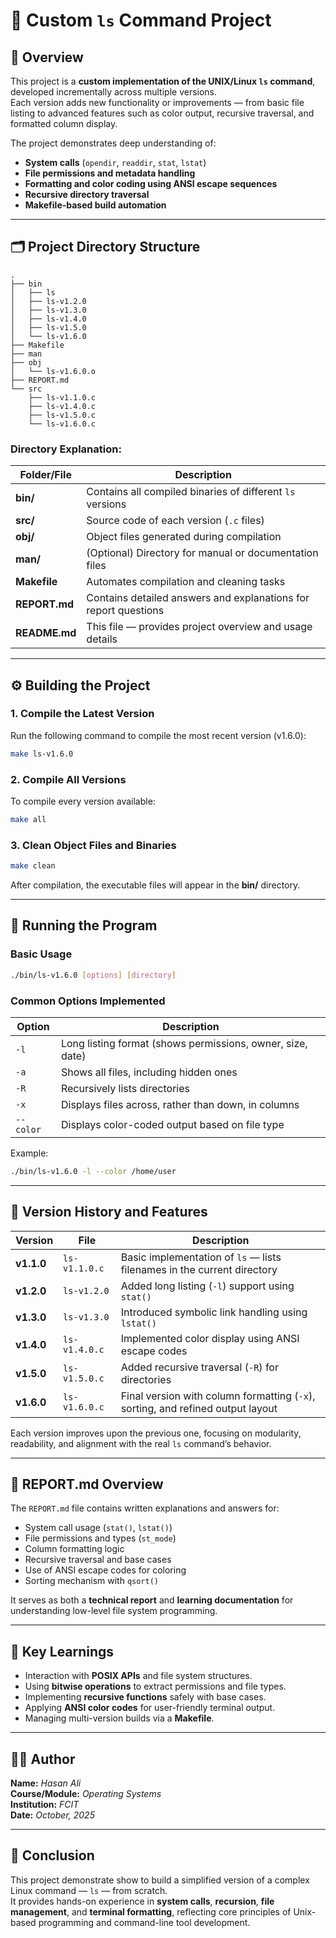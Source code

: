 # 🧾 Custom `ls` Command Project

## 📘 Overview
This project is a **custom implementation of the UNIX/Linux `ls` command**, developed incrementally across multiple versions.  
Each version adds new functionality or improvements — from basic file listing to advanced features such as color output, recursive traversal, and formatted column display.

The project demonstrates deep understanding of:
- **System calls** (`opendir`, `readdir`, `stat`, `lstat`)
- **File permissions and metadata handling**
- **Formatting and color coding using ANSI escape sequences**
- **Recursive directory traversal**
- **Makefile-based build automation**

---

## 🗂️ Project Directory Structure

```
.
├── bin
│   ├── ls
│   ├── ls-v1.2.0
│   ├── ls-v1.3.0
│   ├── ls-v1.4.0
│   ├── ls-v1.5.0
│   └── ls-v1.6.0
├── Makefile
├── man
├── obj
│   └── ls-v1.6.0.o
├── REPORT.md
└── src
    ├── ls-v1.1.0.c
    ├── ls-v1.4.0.c
    ├── ls-v1.5.0.c
    └── ls-v1.6.0.c
```

### Directory Explanation:
| Folder/File | Description |
|--------------|--------------|
| **bin/** | Contains all compiled binaries of different `ls` versions |
| **src/** | Source code of each version (`.c` files) |
| **obj/** | Object files generated during compilation |
| **man/** | (Optional) Directory for manual or documentation files |
| **Makefile** | Automates compilation and cleaning tasks |
| **REPORT.md** | Contains detailed answers and explanations for report questions |
| **README.md** | This file — provides project overview and usage details |

---

## ⚙️ Building the Project

### 1. Compile the Latest Version
Run the following command to compile the most recent version (v1.6.0):
```bash
make ls-v1.6.0
```

### 2. Compile All Versions
To compile every version available:
```bash
make all
```

### 3. Clean Object Files and Binaries
```bash
make clean
```

After compilation, the executable files will appear in the **bin/** directory.

---

## 🚀 Running the Program

### Basic Usage
```bash
./bin/ls-v1.6.0 [options] [directory]
```

### Common Options Implemented
| Option | Description |
|---------|--------------|
| `-l` | Long listing format (shows permissions, owner, size, date) |
| `-a` | Shows all files, including hidden ones |
| `-R` | Recursively lists directories |
| `-x` | Displays files across, rather than down, in columns |
| `--color` | Displays color-coded output based on file type |

Example:
```bash
./bin/ls-v1.6.0 -l --color /home/user
```

---

## 🧩 Version History and Features

| Version | File | Description |
|----------|------|-------------|
| **v1.1.0** | `ls-v1.1.0.c` | Basic implementation of `ls` — lists filenames in the current directory |
| **v1.2.0** | `ls-v1.2.0` | Added long listing (`-l`) support using `stat()` |
| **v1.3.0** | `ls-v1.3.0` | Introduced symbolic link handling using `lstat()` |
| **v1.4.0** | `ls-v1.4.0.c` | Implemented color display using ANSI escape codes |
| **v1.5.0** | `ls-v1.5.0.c` | Added recursive traversal (`-R`) for directories |
| **v1.6.0** | `ls-v1.6.0.c` | Final version with column formatting (`-x`), sorting, and refined output layout |

Each version improves upon the previous one, focusing on modularity, readability, and alignment with the real `ls` command’s behavior.

---

## 📄 REPORT.md Overview

The `REPORT.md` file contains written explanations and answers for:
- System call usage (`stat()`, `lstat()`)
- File permissions and types (`st_mode`)
- Column formatting logic
- Recursive traversal and base cases
- Use of ANSI escape codes for coloring
- Sorting mechanism with `qsort()`

It serves as both a **technical report** and **learning documentation** for understanding low-level file system programming.

---

## 🧠 Key Learnings
- Interaction with **POSIX APIs** and file system structures.
- Using **bitwise operations** to extract permissions and file types.
- Implementing **recursive functions** safely with base cases.
- Applying **ANSI color codes** for user-friendly terminal output.
- Managing multi-version builds via a **Makefile**.

---

## 👨‍💻 Author
**Name:** *Hasan Ali*  
**Course/Module:** *Operating Systems*  
**Institution:** *FCIT*  
**Date:** *October, 2025*

---

## 🏁 Conclusion
This project demonstrate show to build a simplified version of a complex Linux command — `ls` — from scratch.  
It provides hands-on experience in **system calls**, **recursion**, **file management**, and **terminal formatting**, reflecting core principles of Unix-based programming and command-line tool development.

